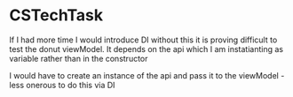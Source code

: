 # CSTechTask

If I had more time I would introduce DI without this it is proving difficult to test the donut viewModel.
It depends on the api which I am instatianting as variable rather than in the constructor

I would have to create an instance of the api and pass it to the viewModel - less onerous to do this via DI
